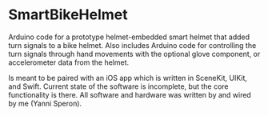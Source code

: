 # SmartBikeHelmet

Arduino code for a prototype helmet-embedded smart helmet that added turn signals to a bike helmet. Also includes Arduino code for controlling the turn signals through hand movements with the optional glove component, or accelerometer data from the helmet.

Is meant to be paired with an iOS app which is written in SceneKit, UIKit, and Swift. Current state of the software is incomplete, but the core functionality is there. All software and hardware was written by and wired by me (Yanni Speron).
